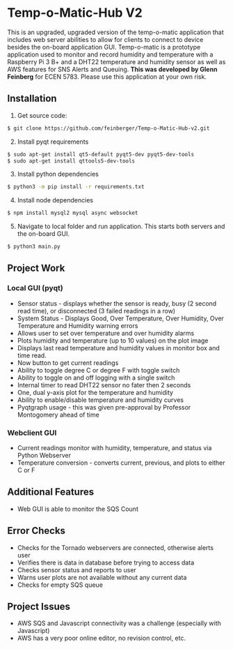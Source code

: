 # Temp-o-Matic-Hub V2
This is an upgraded, upgraded version of the temp-o-matic application that includes web server abilities to allow for clients to connect to device besides the on-board application GUI. Temp-o-matic is a prototype application used to monitor and record humidity and temperature with a Raspberry Pi 3 B+ and a DHT22 temperature and humidity sensor as well as AWS features for SNS Alerts and Queuing. **This was developed by Glenn Feinberg** for ECEN 5783. Please use this application at your own risk.

## Installation
1. Get source code:
```sh
$ git clone https://github.com/feinberger/Temp-o-Matic-Hub-v2.git
```
2. Install pyqt requirements
```sh
$ sudo apt-get install qt5-default pyqt5-dev pyqt5-dev-tools
$ sudo apt-get install qttools5-dev-tools
```
3. Install python dependencies
```sh
$ python3 -m pip install -r requirements.txt
```
4. Install node dependencies
```sh
$ npm install mysql2 mysql async websocket
```
5. Navigate to local folder and run application. This starts both servers and the on-board GUI.
```sh
$ python3 main.py
```

## Project Work

### Local GUI (pyqt)
 - Sensor status - displays whether the sensor is ready, busy (2 second read time), or disconnected (3 failed readings in a row)
 - System Status - Displays Good, Over Temperature, Over Humidity, Over Temperature and Humidity warning errors
 - Allows user to set over temperature and over humidity alarms
 - Plots humidity and temperature (up to 10 values) on the plot image
 - Displays last read temperature and humidity values in monitor box and time read. 
 - Now button to get current readings
 - Ability to toggle degree C or degree F with toggle switch
 - Ability to toggle on and off logging with a single switch
 - Internal timer to read DHT22 sensor no fater then 2 seconds
 - One, dual y-axis plot for the temperature and humidity
 - Ability to enable/disable temperature and humidity curves
 - Pyqtgraph usage - this was given pre-approval by Professor Montogomery ahead of time

 ### Webclient GUI
 - Current readings monitor with humidity, temperature, and status via Python Webserver
 - Temperature conversion - converts current, previous, and plots to either C or F

 ## Additional Features
 - Web GUI is able to monitor the SQS Count

 ## Error Checks
 - Checks for the Tornado webservers are connected, otherwise alerts user
 - Verifies there is data in database before trying to access data
 - Checks sensor status and reports to user
 - Warns user plots are not available without any current data
 - Checks for empty SQS queue

## Project Issues
- AWS SQS and Javascript connectivity was a challenge (especially with Javascript)
- AWS has a very poor online editor, no revision control, etc. 